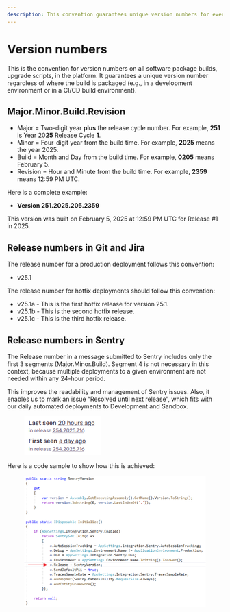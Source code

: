 ```yaml
---
description: This convention guarantees unique version numbers for every build
---
```


# Version numbers

This is the convention for version numbers on all software package builds, upgrade scripts, in the platform. It guarantees a unique version number regardless of where the build is packaged (e.g., in a development environment or in a CI/CD build environment).

## Major.Minor.Build.Revision

* Major = Two-digit year **plus** the release cycle number. For example, **251** is Year 20**25** Release Cycle **1**.
* Minor = Four-digit year from the build time. For example, **2025** means the year 2025.
* Build = Month and Day from the build time. For example, **0205** means February 5.
* Revision = Hour and Minute from the build time. For example, **2359** means 12:59 PM UTC.

Here is a complete example:

* **Version 251.2025.205.2359**

This version was built on February 5, 2025 at 12:59 PM UTC for Release #1 in 2025.

## Release numbers in Git and Jira

The release number for a production deployment follows this convention:

* v25.1

The release number for hotfix deployments should follow this convention:

* v25.1a - This is the first hotfix release for version 25.1.
* v25.1b - This is the second hotfix release.
* v25.1c - This is the third hotfix release.

## Release numbers in Sentry

The Release number in a message submitted to Sentry includes only the first 3 segments (Major.Minor.Build). Segment 4 is not necessary in this context, because multiple deployments to a given environment are not needed within any 24-hour period.&#x20;

This improves the readability and management of Sentry issues. Also, it enables us to mark an issue “Resolved until next release”, which fits with our daily automated deployments to Development and Sandbox.

<div align="left"><figure><img src="../.gitbook/assets/image (1) (1).png" alt=""><figcaption></figcaption></figure></div>

Here is a code sample to show how this is achieved:

<figure><img src="../.gitbook/assets/image (2).png" alt=""><figcaption></figcaption></figure>
